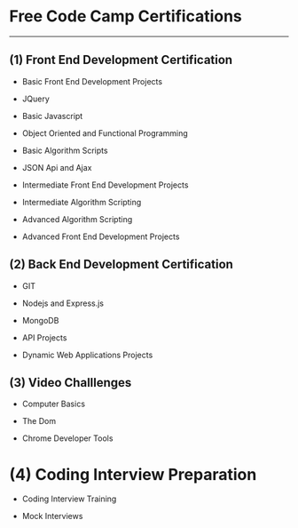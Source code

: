 # Free Code Camp Certifications
---

## (1) Front End Development Certification

* Basic Front End Development Projects

* JQuery

* Basic Javascript

* Object Oriented and Functional Programming

* Basic Algorithm Scripts

* JSON Api and Ajax

* Intermediate Front End Development Projects

* Intermediate Algorithm Scripting

* Advanced Algorithm Scripting

* Advanced Front End Development Projects


## (2) Back End Development Certification

* GIT

* Nodejs and Express.js

* MongoDB

* API Projects

* Dynamic Web Applications Projects


## (3) Video Challlenges

* Computer Basics

* The Dom

* Chrome Developer Tools


# (4) Coding Interview Preparation

* Coding Interview Training

* Mock Interviews


